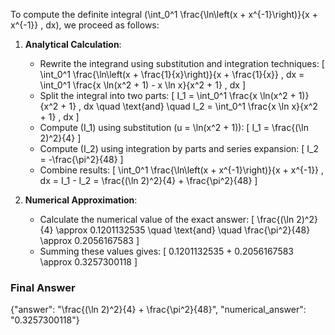 To compute the definite integral \(\int_0^1 \frac{\ln\left(x + x^{-1}\right)}{x + x^{-1}} \, dx\), we proceed as follows:

1. **Analytical Calculation**:
   - Rewrite the integrand using substitution and integration techniques:
     \[
     \int_0^1 \frac{\ln\left(x + \frac{1}{x}\right)}{x + \frac{1}{x}} \, dx = \int_0^1 \frac{x \ln(x^2 + 1) - x \ln x}{x^2 + 1} \, dx
     \]
   - Split the integral into two parts:
     \[
     I_1 = \int_0^1 \frac{x \ln(x^2 + 1)}{x^2 + 1} \, dx \quad \text{and} \quad I_2 = \int_0^1 \frac{x \ln x}{x^2 + 1} \, dx
     \]
   - Compute \(I_1\) using substitution \(u = \ln(x^2 + 1)\):
     \[
     I_1 = \frac{(\ln 2)^2}{4}
     \]
   - Compute \(I_2\) using integration by parts and series expansion:
     \[
     I_2 = -\frac{\pi^2}{48}
     \]
   - Combine results:
     \[
     \int_0^1 \frac{\ln\left(x + x^{-1}\right)}{x + x^{-1}} \, dx = I_1 - I_2 = \frac{(\ln 2)^2}{4} + \frac{\pi^2}{48}
     \]

2. **Numerical Approximation**:
   - Calculate the numerical value of the exact answer:
     \[
     \frac{(\ln 2)^2}{4} \approx 0.1201132535 \quad \text{and} \quad \frac{\pi^2}{48} \approx 0.2056167583
     \]
   - Summing these values gives:
     \[
     0.1201132535 + 0.2056167583 \approx 0.3257300118
     \]

### Final Answer
{"answer": "\\frac{(\\ln 2)^2}{4} + \\frac{\\pi^2}{48}", "numerical_answer": "0.3257300118"}